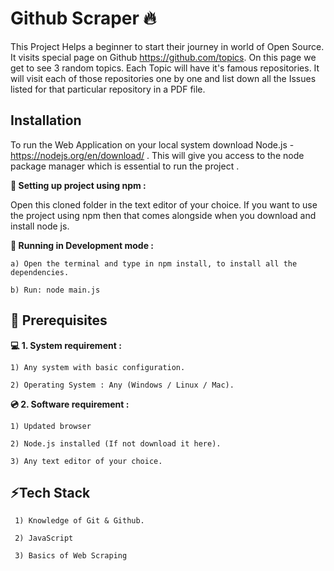  # Github Scraper 🔥

This Project Helps a beginner
to start their journey in world of Open Source.
It visits special page on Github https://github.com/topics. 
On this page we get to see 3 random topics. Each Topic will
have it's famous repositories. It will visit each of those 
repositories one by one and list down all the Issues listed
for that particular repository in a PDF file.

## Installation


To run the Web Application on your local system download Node.js - https://nodejs.org/en/download/ . This will give you access to the node package manager which is essential to run the project .

**📌 Setting up project using npm :**

Open this cloned folder in the text editor of your choice.
If you want to use the project using npm then that comes alongside when you download and install node js.

**🚩 Running in Development mode :**

    a) Open the terminal and type in npm install, to install all the dependencies.

    b) Run: node main.js
## 📌 Prerequisites


**💻 1. System requirement :**

    1) Any system with basic configuration.

    2) Operating System : Any (Windows / Linux / Mac).

**💿 2. Software requirement :**

    1) Updated browser

    2) Node.js installed (If not download it here).

    3) Any text editor of your choice.
## ⚡Tech Stack

     1) Knowledge of Git & Github.

     2) JavaScript

     3) Basics of Web Scraping

